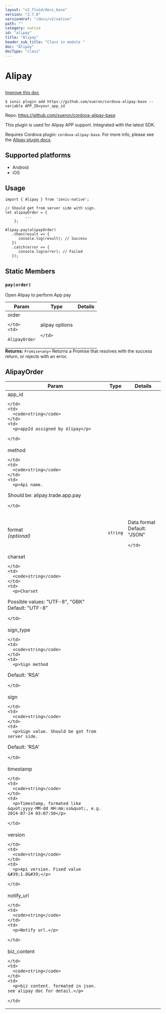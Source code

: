 ```yaml
---
layout: "v2_fluid/docs_base"
version: "2.7.0"
versionHref: "/docs/v2/native"
path: ""
category: native
id: "alipay"
title: "Alipay"
header_sub_title: "Class in module "
doc: "Alipay"
docType: "class"
---
```








<h1 class="api-title">
  
  Alipay
  

  

  </h1>

<a class="improve-v2-docs" href="http://github.com/driftyco/ionic-native/edit/master/src/plugins/alipay.ts#L62">
  Improve this doc
</a>



<!-- decorators -->





<pre><code>$ ionic plugin add https://github.com/xueron/cordova-alipay-base --variable APP_ID=your_app_id</code></pre>
<p>Repo:
  <a href="https://github.com/xueron/cordova-alipay-base">
    https://github.com/xueron/cordova-alipay-base
  </a>
</p>

<!-- description -->

<p>This plugin is used for Alipay APP support. Integrated with the latest SDK.</p>
<p>Requires Cordova plugin: <code>cordova-alipay-base</code>. For more info, please see the <a href="https://github.com/xueron/cordova-alipay-base">Alipay plugin docs</a>.</p>


<!-- @platforms tag -->
<h2>Supported platforms</h2>

<ul>
  <li>Android</li><li>iOS</li>
</ul>

<!-- @platforms tag end -->


<!-- if doc.decorators -->

<!-- @usage tag -->

<h2>Usage</h2>

<pre><code>import { Alipay } from &#39;ionic-native&#39;;

// Should get from server side with sign.
let alipayOrder = {
         ...
    };

Alipay.pay(alipayOrder)
   .then(result =&gt; {
      console.log(result); // Success
   })
   .catch(error =&gt; {
      console.log(error); // Failed
   });
</code></pre>




<!-- @property tags -->


<h2>Static Members</h2>

<div id="pay"></div>
<h3><code>pay(order)</code>
  
</h3>


Open Alipay to perform App pay


<table class="table param-table" style="margin:0;">
  <thead>
  <tr>
    <th>Param</th>
    <th>Type</th>
    <th>Details</th>
  </tr>
  </thead>
  <tbody>
  
  <tr>
    <td>
      order
      
      
    </td>
    <td>
      
<code>AlipayOrder</code>
    </td>
    <td>
      <p>alipay options</p>

      
    </td>
  </tr>
  
  </tbody>
</table>





<div class="return-value" markdown="1">
  <i class="icon ion-arrow-return-left"></i>
  <b>Returns:</b> 
<code>Promise&lt;any&gt;</code> Returns a Promise that resolves with the success return, or rejects with an error.
</div>




<!-- methods on the class -->



<!-- other classes -->

<!-- end other classes -->

<!-- interfaces -->

<!--<h2><a class="anchor" name="interfaces" href="#interfaces"></a>Interfaces</h2>-->


<h2><a class="anchor" name="AlipayOrder" href="#AlipayOrder"></a>AlipayOrder</h2>


<table class="table param-table" style="margin:0;">
  <thead>
  <tr>
    <th>Param</th>
    <th>Type</th>
    <th>Details</th>
  </tr>
  </thead>
  <tbody>
  
  <tr>
    <td>
      app_id
      
    </td>
    <td>
      <code>string</code>
    </td>
    <td>
      <p>appId assigned by Alipay</p>

    </td>
  </tr>
  
  <tr>
    <td>
      method
      
    </td>
    <td>
      <code>string</code>
    </td>
    <td>
      <p>Api name.
Should be: alipay.trade.app.pay</p>

    </td>
  </tr>
  
  <tr>
    <td>
      format
      <div><em>(optional)</em></div>
    </td>
    <td>
      <code>string</code>
    </td>
    <td>
      <p>Data format
Default: &quot;JSON&quot;</p>

    </td>
  </tr>
  
  <tr>
    <td>
      charset
      
    </td>
    <td>
      <code>string</code>
    </td>
    <td>
      <p>Charset
Possible values: &quot;UTF-8&quot;, &quot;GBK&quot;
Default: &quot;UTF-8&quot;</p>

    </td>
  </tr>
  
  <tr>
    <td>
      sign_type
      
    </td>
    <td>
      <code>string</code>
    </td>
    <td>
      <p>Sign method
Default: &#39;RSA&#39;</p>

    </td>
  </tr>
  
  <tr>
    <td>
      sign
      
    </td>
    <td>
      <code>string</code>
    </td>
    <td>
      <p>Sign value. Should be got from server side.
Default: &#39;RSA&#39;</p>

    </td>
  </tr>
  
  <tr>
    <td>
      timestamp
      
    </td>
    <td>
      <code>string</code>
    </td>
    <td>
      <p>Timestamp, formated like &quot;yyyy-MM-dd HH:mm:ss&quot;, e.g. 2014-07-24 03:07:50</p>

    </td>
  </tr>
  
  <tr>
    <td>
      version
      
    </td>
    <td>
      <code>string</code>
    </td>
    <td>
      <p>Api version. Fixed value &#39;1.0&#39;</p>

    </td>
  </tr>
  
  <tr>
    <td>
      notify_url
      
    </td>
    <td>
      <code>string</code>
    </td>
    <td>
      <p>Notify url.</p>

    </td>
  </tr>
  
  <tr>
    <td>
      biz_content
      
    </td>
    <td>
      <code>string</code>
    </td>
    <td>
      <p>biz content. formated in json. see alipay doc for detail.</p>

    </td>
  </tr>
  
  </tbody>
</table>





<!-- end interfaces -->

<!-- related link --><!-- end content block -->


<!-- end body block -->

